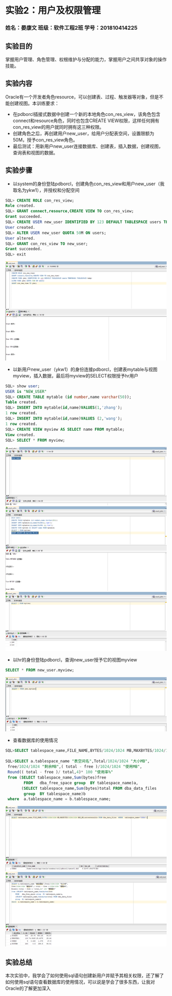 # 实验2：用户及权限管理

### 姓名：晏康文     班级：软件工程2班     学号：201810414225

## 实验目的

掌握用户管理、角色管理、权根维护与分配的能力，掌握用户之间共享对象的操作技能。

## 实验内容

Oracle有一个开发者角色resource，可以创建表、过程、触发器等对象，但是不能创建视图。本训练要求：

- 在pdborcl插接式数据中创建一个新的本地角色con_res_view，该角色包含connect和resource角色，同时也包含CREATE VIEW权限，这样任何拥有con_res_view的用户就同时拥有这三种权限。
- 创建角色之后，再创建用户new_user，给用户分配表空间，设置限额为50M，授予con_res_view角色。
- 最后测试：用新用户new_user连接数据库、创建表，插入数据，创建视图，查询表和视图的数据。

## 实验步骤

- 以system的身份登陆pdborcl，创建角色con_res_view和用户new_user（我取名为ykw1），并授权和分配空间
  
``` sql
SQL> CREATE ROLE con_res_view;
Role created.
SQL> GRANT connect,resource,CREATE VIEW TO con_res_view;
Grant succeeded.
SQL> CREATE USER new_user IDENTIFIED BY 123 DEFAULT TABLESPACE users TEMPORARY TABLESPACE temp;
User created.
SQL> ALTER USER new_user QUOTA 50M ON users;
User altered.
SQL> GRANT con_res_view TO new_user;
Grant succeeded.
SQL> exit
```

![节点](./1.png)

- 以新用户new_user（ykw1）的身份连接pdborcl，创建表mytable与视图myview，插入数据，最后将myview的SELECT权限授予hr用户

```sql
SQL> show user;
USER is "NEW_USER"
SQL> CREATE TABLE mytable (id number,name varchar(50));
Table created.
SQL> INSERT INTO mytable(id,name)VALUES(1,'zhang');
1 row created.
SQL> INSERT INTO mytable(id,name)VALUES (2,'wang');
1 row created.
SQL> CREATE VIEW myview AS SELECT name FROM mytable;
View created.
SQL> SELECT * FROM myview;
```

![节点](./2.png)
![节点](./3.png)
![节点](./4.png)

- 以hr的身份登陆pdborcl，查询new_user授予它的视图myview
  
```sql
SELECT * FROM new_user.myview;
```

![节点](./5.png)

- 查看数据库的使用情况

```sql
SQL>SELECT tablespace_name,FILE_NAME,BYTES/1024/1024 MB,MAXBYTES/1024/1024 MAX_MB,autoextensible FROM dba_data_files  WHERE  tablespace_name='USERS';

SQL>SELECT a.tablespace_name "表空间名",Total/1024/1024 "大小MB",
 free/1024/1024 "剩余MB",( total - free )/1024/1024 "使用MB",
 Round(( total - free )/ total,4)* 100 "使用率%"
 from (SELECT tablespace_name,Sum(bytes)free
        FROM   dba_free_space group  BY tablespace_name)a,
       (SELECT tablespace_name,Sum(bytes)total FROM dba_data_files
        group  BY tablespace_name)b
 where  a.tablespace_name = b.tablespace_name;
```

![节点](./6.png)
![节点](./7.png)

## 实验总结
<p>本次实验中，我学会了如何使用sql语句创建新用户并赋予其相关权限，还了解了如何使用sql语句查看数据库的使用情况，可以说是学会了很多东西，让我对Oracle的了解更加深入</p>